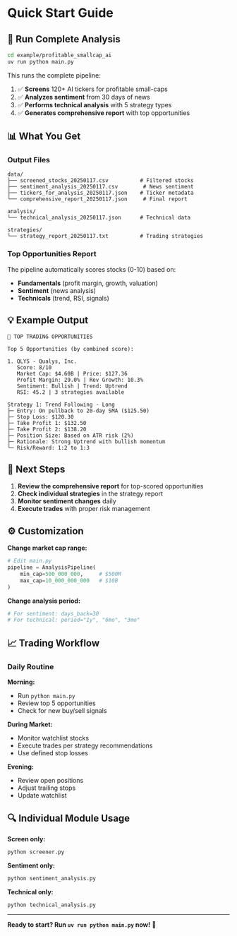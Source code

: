# Quick Start Guide

## 🚀 Run Complete Analysis

```bash
cd example/profitable_smallcap_ai
uv run python main.py
```

This runs the complete pipeline:
1. ✅ **Screens** 120+ AI tickers for profitable small-caps
2. ✅ **Analyzes sentiment** from 30 days of news
3. ✅ **Performs technical analysis** with 5 strategy types
4. ✅ **Generates comprehensive report** with top opportunities

## 📊 What You Get

### Output Files

```
data/
├── screened_stocks_20250117.csv          # Filtered stocks
├── sentiment_analysis_20250117.csv        # News sentiment
├── tickers_for_analysis_20250117.json    # Ticker metadata
└── comprehensive_report_20250117.json     # Final report

analysis/
└── technical_analysis_20250117.json      # Technical data

strategies/
└── strategy_report_20250117.txt          # Trading strategies
```

### Top Opportunities Report

The pipeline automatically scores stocks (0-10) based on:
- **Fundamentals** (profit margin, growth, valuation)
- **Sentiment** (news analysis)
- **Technicals** (trend, RSI, signals)

## 💡 Example Output

```
🎯 TOP TRADING OPPORTUNITIES

Top 5 Opportunities (by combined score):

1. QLYS - Qualys, Inc.
   Score: 8/10
   Market Cap: $4.60B | Price: $127.36
   Profit Margin: 29.0% | Rev Growth: 10.3%
   Sentiment: Bullish | Trend: Uptrend
   RSI: 45.2 | 3 strategies available

Strategy 1: Trend Following - Long
├─ Entry: On pullback to 20-day SMA ($125.50)
├─ Stop Loss: $120.30
├─ Take Profit 1: $132.50
├─ Take Profit 2: $138.20
├─ Position Size: Based on ATR risk (2%)
├─ Rationale: Strong Uptrend with bullish momentum
└─ Risk/Reward: 1:2 to 1:3
```

## 🎯 Next Steps

1. **Review the comprehensive report** for top-scored opportunities
2. **Check individual strategies** in the strategy report
3. **Monitor sentiment changes** daily
4. **Execute trades** with proper risk management

## ⚙️ Customization

**Change market cap range:**
```python
# Edit main.py
pipeline = AnalysisPipeline(
    min_cap=500_000_000,     # $500M
    max_cap=10_000_000_000   # $10B
)
```

**Change analysis period:**
```python
# For sentiment: days_back=30
# For technical: period="1y", "6mo", "3mo"
```

## 📈 Trading Workflow

### Daily Routine

**Morning:**
- Run `python main.py`
- Review top 5 opportunities
- Check for new buy/sell signals

**During Market:**
- Monitor watchlist stocks
- Execute trades per strategy recommendations
- Use defined stop losses

**Evening:**
- Review open positions
- Adjust trailing stops
- Update watchlist

## 🔍 Individual Module Usage

**Screen only:**
```bash
python screener.py
```

**Sentiment only:**
```bash
python sentiment_analysis.py
```

**Technical only:**
```bash
python technical_analysis.py
```

---

**Ready to start? Run `uv run python main.py` now!** 🚀
